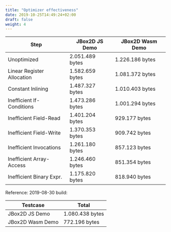 ```yaml
---
title: "Optimizer effectiveness"
date: 2019-10-25T14:49:24+02:00
draft: false
weight: 4
---
```


Step                       |JBox2D JS Demo  |JBox2D Wasm Demo
---------------------------|----------------|--------------------
Unoptimized                |2.051.489 bytes |1.226.186 bytes
Linear Register Allocation |1.582.659 bytes |1.081.372 bytes
Constant Inlining          |1.487.327 bytes |1.010.403 bytes
Inefficient If-Conditions  |1.473.286 bytes |1.001.294 bytes
Inefficient Field-Read     |1.401.204 bytes |  929.177 bytes
Inefficient Field-Write    |1.370.353 bytes |  909.742 bytes
Inefficient Invocations    |1.261.180 bytes |  857.123 bytes
Inefficient Array-Access   |1.246.460 bytes |  851.354 bytes
Inefficient Binary Expr.   |1.175.820 bytes |  818.940 bytes

Reference: 2019-08-30 build:

Testcase          |Total     
------------------|----------------
JBox2D JS Demo    |1.080.438 bytes 
JBox2D Wasm Demo  |  772.196 bytes    
